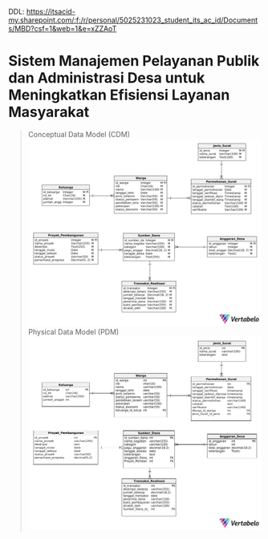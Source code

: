 DDL: https://itsacid-my.sharepoint.com/:f:/r/personal/5025231023_student_its_ac_id/Documents/MBD?csf=1&web=1&e=xZZAoT 

# Sistem Manajemen Pelayanan Publik dan Administrasi Desa untuk Meningkatkan Efisiensi Layanan Masyarakat 
> Conceptual Data Model (CDM)
  ![cdm](./img/FP_MBD_CDM.png)
> Physical Data Model (PDM)
  ![pdm](./img/FP_MBD_PDM.png)


